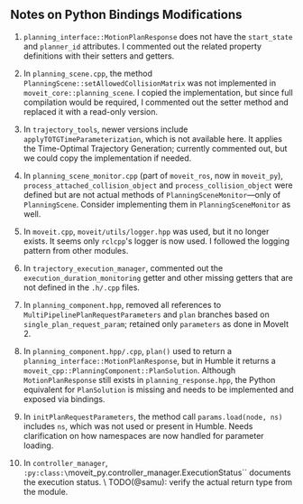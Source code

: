 ## Notes on Python Bindings Modifications

1. `planning_interface::MotionPlanResponse` does not have the `start_state` and `planner_id` attributes. I commented out the related property definitions with their setters and getters.

2. In `planning_scene.cpp`, the method `PlanningScene::setAllowedCollisionMatrix` was not implemented in `moveit_core::planning_scene`. I copied the implementation, but since full compilation would be required, I commented out the setter method and replaced it with a read-only version.

3. In `trajectory_tools`, newer versions include `applyTOTGTimeParameterization`, which is not available here. It applies the Time-Optimal Trajectory Generation; currently commented out, but we could copy the implementation if needed.

4. In `planning_scene_monitor.cpp` (part of `moveit_ros`, now in `moveit_py`), `process_attached_collision_object` and `process_collision_object` were defined but are not actual methods of `PlanningSceneMonitor`—only of `PlanningScene`. Consider implementing them in `PlanningSceneMonitor` as well.

5. In `moveit.cpp`, `moveit/utils/logger.hpp` was used, but it no longer exists. It seems only `rclcpp`'s logger is now used. I followed the logging pattern from other modules.

6. In `trajectory_execution_manager`, commented out the `execution_duration_monitoring` getter and other missing getters that are not defined in the `.h/.cpp` files.

7. In `planning_component.hpp`, removed all references to `MultiPipelinePlanRequestParameters` and `plan` branches based on `single_plan_request_param`; retained only `parameters` as done in MoveIt 2.

8. In `planning_component.hpp/.cpp`, `plan()` used to return a `planning_interface::MotionPlanResponse`, but in Humble it returns a `moveit_cpp::PlanningComponent::PlanSolution`. Although `MotionPlanResponse` still exists in `planning_response.hpp`, the Python equivalent for `PlanSolution` is missing and needs to be implemented and exposed via bindings.

9. In `initPlanRequestParameters`, the method call `params.load(node, ns)` includes `ns`, which was not used or present in Humble. Needs clarification on how namespaces are now handled for parameter loading.

10. In `controller_manager`, `:py:class:\`moveit_py.controller_manager.ExecutionStatus\`` documents the execution status. \\ TODO(@samu): verify the actual return type from the module.







